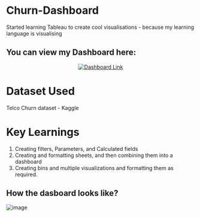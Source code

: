 # Churn-Dashboard
Started learning Tableau to create cool visualisations - because my learning language is visualising
## You can view my Dashboard here:
<p align="center">
  <a href="[https://your-link-here.com](https://public.tableau.com/app/profile/imaan.shahid5731/viz/ChurnDashboard_17444537235180/ChurnDashboard?publish=yes)">
    <img src="https://img.shields.io/badge/View%20Dashboard-Click%20Here-blue?style=for-the-badge" alt="Dashboard Link"/>
  </a>
</p>

# Dataset Used
Telco Churn dataset - Kaggle

# Key Learnings
1) Creating filters, Parameters, and Calculated fields
2) Creating and formatting sheets, and then combining them into a dashboard 
3) Creating bins and multiple visualizations and formatting them as required.

## How the dasboard looks like? 
![image](https://github.com/user-attachments/assets/f18c22c3-e58a-4bf3-b9c6-ca81bfae466a)
